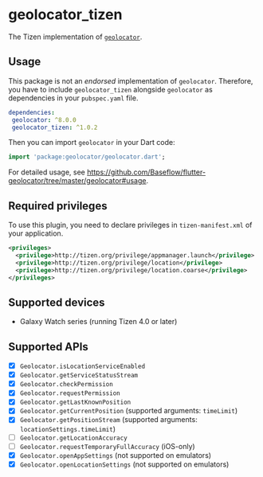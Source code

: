 # geolocator_tizen

The Tizen implementation of [`geolocator`](https://github.com/Baseflow/flutter-geolocator/tree/master/geolocator).

## Usage

 This package is not an _endorsed_ implementation of `geolocator`. Therefore, you have to include `geolocator_tizen` alongside `geolocator` as dependencies in your `pubspec.yaml` file.

 ```yaml
dependencies:
  geolocator: ^8.0.0
  geolocator_tizen: ^1.0.2
```

Then you can import `geolocator` in your Dart code:

```dart
import 'package:geolocator/geolocator.dart';
```

For detailed usage, see https://github.com/Baseflow/flutter-geolocator/tree/master/geolocator#usage.

## Required privileges

To use this plugin, you need to declare privileges in `tizen-manifest.xml` of your application.

``` xml
<privileges>
  <privilege>http://tizen.org/privilege/appmanager.launch</privilege>
  <privilege>http://tizen.org/privilege/location</privilege>
  <privilege>http://tizen.org/privilege/location.coarse</privilege>
</privileges>
```

## Supported devices

- Galaxy Watch series (running Tizen 4.0 or later)

## Supported APIs

- [x] `Geolocator.isLocationServiceEnabled`
- [x] `Geolocator.getServiceStatusStream`
- [x] `Geolocator.checkPermission`
- [x] `Geolocator.requestPermission`
- [x] `Geolocator.getLastKnownPosition`
- [x] `Geolocator.getCurrentPosition` (supported arguments: `timeLimit`)
- [x] `Geolocator.getPositionStream` (supported arguments: `locationSettings.timeLimit`)
- [ ] `Geolocator.getLocationAccuracy`
- [ ] `Geolocator.requestTemporaryFullAccuracy` (iOS-only)
- [x] `Geolocator.openAppSettings` (not supported on emulators)
- [x] `Geolocator.openLocationSettings` (not supported on emulators)
